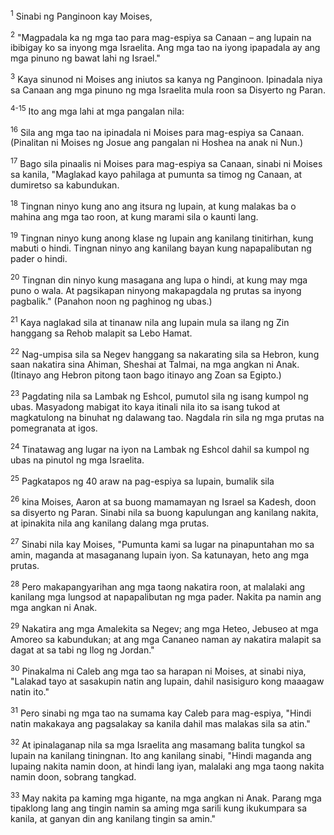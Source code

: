<sup>1</sup>
Sinabi ng Panginoon kay Moises, 

<sup>2</sup>
"Magpadala ka ng mga tao para mag-espiya sa Canaan – ang lupain na ibibigay ko sa inyong mga Israelita. Ang mga tao na iyong ipapadala ay ang mga pinuno ng bawat lahi ng Israel." 

<sup>3</sup>
Kaya sinunod ni Moises ang iniutos sa kanya ng Panginoon. Ipinadala niya sa Canaan ang mga pinuno ng mga Israelita mula roon sa Disyerto ng Paran.

<sup>4-15</sup>
Ito ang mga lahi at mga pangalan nila: 

<sup>16</sup>
Sila ang mga tao na ipinadala ni Moises para mag-espiya sa Canaan. (Pinalitan ni Moises ng Josue ang pangalan ni Hoshea na anak ni Nun.) 

<sup>17</sup>
Bago sila pinaalis ni Moises para mag-espiya sa Canaan, sinabi ni Moises sa kanila, "Maglakad kayo pahilaga at pumunta sa timog ng Canaan, at dumiretso sa kabundukan. 

<sup>18</sup>
Tingnan ninyo kung ano ang itsura ng lupain, at kung malakas ba o mahina ang mga tao roon, at kung marami sila o kaunti lang. 

<sup>19</sup>
Tingnan ninyo kung anong klase ng lupain ang kanilang tinitirhan, kung mabuti o hindi. Tingnan ninyo ang kanilang bayan kung napapalibutan ng pader o hindi. 

<sup>20</sup>
Tingnan din ninyo kung masagana ang lupa o hindi, at kung may mga puno o wala. At pagsikapan ninyong makapagdala ng prutas sa inyong pagbalik." (Panahon noon ng paghinog ng ubas.) 

<sup>21</sup>
Kaya naglakad sila at tinanaw nila ang lupain mula sa ilang ng Zin hanggang sa Rehob malapit sa Lebo Hamat. 

<sup>22</sup>
Nag-umpisa sila sa Negev hanggang sa nakarating sila sa Hebron, kung saan nakatira sina Ahiman, Sheshai at Talmai, na mga angkan ni Anak. (Itinayo ang Hebron pitong taon bago itinayo ang Zoan sa Egipto.) 

<sup>23</sup>
Pagdating nila sa Lambak ng Eshcol, pumutol sila ng isang kumpol ng ubas. Masyadong mabigat ito kaya itinali nila ito sa isang tukod at magkatulong na binuhat ng dalawang tao. Nagdala rin sila ng mga prutas na pomegranata at igos. 

<sup>24</sup>
Tinatawag ang lugar na iyon na Lambak ng Eshcol dahil sa kumpol ng ubas na pinutol ng mga Israelita. 

<sup>25</sup>
Pagkatapos ng 40 araw na pag-espiya sa lupain, bumalik sila 

<sup>26</sup>
kina Moises, Aaron at sa buong mamamayan ng Israel sa Kadesh, doon sa disyerto ng Paran. Sinabi nila sa buong kapulungan ang kanilang nakita, at ipinakita nila ang kanilang dalang mga prutas. 

<sup>27</sup>
Sinabi nila kay Moises, "Pumunta kami sa lugar na pinapuntahan mo sa amin, maganda at masaganang lupain iyon. Sa katunayan, heto ang mga prutas. 

<sup>28</sup>
Pero makapangyarihan ang mga taong nakatira roon, at malalaki ang kanilang mga lungsod at napapalibutan ng mga pader. Nakita pa namin ang mga angkan ni Anak. 

<sup>29</sup>
Nakatira ang mga Amalekita sa Negev; ang mga Heteo, Jebuseo at mga Amoreo sa kabundukan; at ang mga Cananeo naman ay nakatira malapit sa dagat at sa tabi ng Ilog ng Jordan." 

<sup>30</sup>
Pinakalma ni Caleb ang mga tao sa harapan ni Moises, at sinabi niya, "Lalakad tayo at sasakupin natin ang lupain, dahil nasisiguro kong maaagaw natin ito." 

<sup>31</sup>
Pero sinabi ng mga tao na sumama kay Caleb para mag-espiya, "Hindi natin makakaya ang pagsalakay sa kanila dahil mas malakas sila sa atin." 

<sup>32</sup>
At ipinalaganap nila sa mga Israelita ang masamang balita tungkol sa lupain na kanilang tiningnan. Ito ang kanilang sinabi, "Hindi maganda ang lupaing nakita namin doon, at hindi lang iyan, malalaki ang mga taong nakita namin doon, sobrang tangkad. 

<sup>33</sup>
May nakita pa kaming mga higante, na mga angkan ni Anak. Parang mga tipaklong lang ang tingin namin sa aming mga sarili kung ikukumpara sa kanila, at ganyan din ang kanilang tingin sa amin."